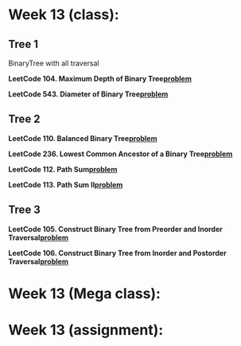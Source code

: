 # Week 13 (class):

## Tree 1

BinaryTree with all traversal <br/>

**LeetCode 104. Maximum Depth of Binary Tree[problem](https://leetcode.com/problems/maximum-depth-of-binary-tree/)**

**LeetCode 543. Diameter of Binary Tree[problem](https://leetcode.com/problems/diameter-of-binary-tree/)**

## Tree 2

**LeetCode 110. Balanced Binary Tree[problem](https://leetcode.com/problems/balanced-binary-tree/)**

**LeetCode 236. Lowest Common Ancestor of a Binary Tree[problem](https://leetcode.com/problems/lowest-common-ancestor-of-a-binary-tree/)**

**LeetCode 112. Path Sum[problem](https://leetcode.com/problems/path-sum/)**

**LeetCode 113. Path Sum II[problem](https://leetcode.com/problems/path-sum-ii/)**

## Tree 3

**LeetCode 105. Construct Binary Tree from Preorder and Inorder Traversal[problem](https://leetcode.com/problems/construct-binary-tree-from-preorder-and-inorder-traversal/)**

**LeetCode 106. Construct Binary Tree from Inorder and Postorder Traversal[problem](https://leetcode.com/problems/construct-binary-tree-from-inorder-and-postorder-traversal/)**

# Week 13 (Mega class):

# Week 13 (assignment):
